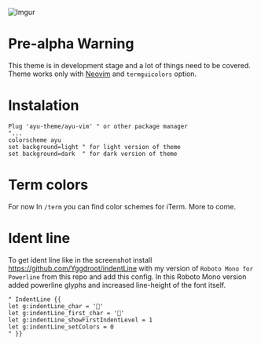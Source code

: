 ![Imgur](http://i.imgur.com/zPs92Hk.png)

# Pre-alpha Warning
This theme is in development stage and a lot of things need to be covered. Theme works only with [Neovim](https://neovim.io) and `termguicolors` option.

# Instalation
```VimL
Plug 'ayu-theme/ayu-vim' " or other package manager 
"...
colorscheme ayu
set background=light " for light version of theme
set background=dark  " for dark version of theme
```

# Term colors
For now In `/term` you can find color schemes for iTerm. More to come.

# Ident line
To get ident line like in the screenshot install https://github.com/Yggdroot/indentLine with my version of `Roboto Mono for Powerline` from this repo and add this config.
In this Roboto Mono version added powerline glyphs and increased line-height of the font itself.

```Viml
" IndentLine {{
let g:indentLine_char = ''
let g:indentLine_first_char = ''
let g:indentLine_showFirstIndentLevel = 1
let g:indentLine_setColors = 0
" }}
```
